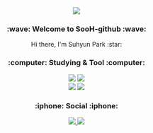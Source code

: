 <div align="center"><img src="https://capsule-render.vercel.app/api?type=waving&color=auto&height=170&section=header&text=SooH&fontSize=80"/></div>
<h3 align="center">:wave: Welcome to SooH-github :wave:</h3>
<div align="center">Hi there, I'm Suhyun Park :star:</div>

<h3 align="center">:computer: Studying & Tool :computer:</h3>
<p align="center">
  <img src="https://img.shields.io/badge/Python-3766AB.svg?style=flat-square&logo=Python&logoColor=white"/>
  <img src="https://img.shields.io/badge/MySql-4479A1.svg?style=flat-square&logo=MySql&logoColor=white"/>
</br>
  <img src="https://img.shields.io/badge/Visual Studio Code-007ACC.svg?style=flat-square&logo=Visual Studio Code&logoColor=white"/>
  <img src="https://img.shields.io/badge/GitHub-181717.svg?style=flat-square&logo=GitHub&logoColor=white"/>
</p>

<h3 align="center">:iphone: Social :iphone:</h3>
<p align="center">
   <a href="mailto:andnan2244@kyonggi.ac.kr"><img src="https://img.shields.io/badge/Gmail-EA4335.svg?style=flat-square&logo=Gmail&logoColor=white"/>
   <a href="https://www.instagram.com/sooh_098/"><img src="https://img.shields.io/badge/Instagram-E4405F.svg?style=flat-square&logo=Instagram&logoColor=white"/>
</p>
